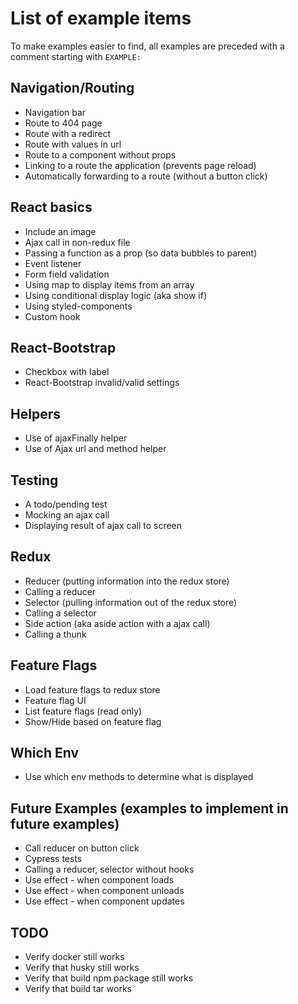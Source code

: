 # List of example items

To make examples easier to find, all examples are preceded with a comment starting with `EXAMPLE: `

## Navigation/Routing

- Navigation bar
- Route to 404 page
- Route with a redirect
- Route with values in url
- Route to a component without props
- Linking to a route the application (prevents page reload)
- Automatically forwarding to a route (without a button click)

## React basics

- Include an image
- Ajax call in non-redux file
- Passing a function as a prop (so data bubbles to parent)
- Event listener
- Form field validation
- Using map to display items from an array
- Using conditional display logic (aka show if)
- Using styled-components
- Custom hook

## React-Bootstrap

- Checkbox with label
- React-Bootstrap invalid/valid settings

## Helpers

- Use of ajaxFinally helper
- Use of Ajax url and method helper

## Testing

- A todo/pending test
- Mocking an ajax call
- Displaying result of ajax call to screen

## Redux

- Reducer (putting information into the redux store)
- Calling a reducer
- Selector (pulling information out of the redux store)
- Calling a selector
- Side action (aka aside action with a ajax call)
- Calling a thunk

## Feature Flags

- Load feature flags to redux store
- Feature flag UI
- List feature flags (read only)
- Show/Hide based on feature flag

## Which Env

- Use which env methods to determine what is displayed

## Future Examples (examples to implement in future examples)

- Call reducer on button click
- Cypress tests
- Calling a reducer, selector without hooks
- Use effect - when component loads
- Use effect - when component unloads
- Use effect - when component updates

## TODO

- Verify docker still works
- Verify that husky still works
- Verify that build npm package still works
- Verify that build tar works
